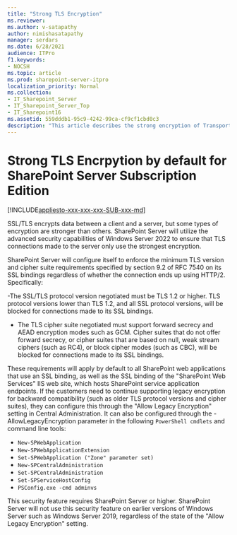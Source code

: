 ```yaml
---
title: "Strong TLS Encryption"
ms.reviewer: 
ms.author: v-satapathy
author: nimishasatapathy
manager: serdars
ms.date: 6/28/2021
audience: ITPro
f1.keywords:
- NOCSH
ms.topic: article
ms.prod: sharepoint-server-itpro
localization_priority: Normal
ms.collection:
- IT_Sharepoint_Server
- IT_Sharepoint_Server_Top
- IT_Sharepoint16
ms.assetid: 559dddb1-95c9-4242-99ca-cf9cf1cbd0c3
description: "This article describes the strong encryption of Transport Layer Security (TLS)."
---
```


# Strong TLS Encrpytion by default for SharePoint Server Subscription Edition

[!INCLUDE[appliesto-xxx-xxx-xxx-SUB-xxx-md](../includes/appliesto-xxx-xxx-xxx-SUB-xxx-md.md)]

​SSL/TLS encrypts data between a client and a server, but some types of encryption are stronger than others. SharePoint Server will utilize the advanced security capabilities of Windows Server 2022 to ensure that TLS connections made to the server only use the strongest encryption.

SharePoint Server will configure itself to enforce the minimum TLS version and cipher suite requirements specified by section 9.2 of RFC 7540 on its SSL bindings regardless of whether the connection ends up using HTTP/2. Specifically:

-The SSL/TLS protocol version negotiated must be TLS 1.2 or higher. TLS protocol versions lower than TLS 1.2, and all SSL protocol versions, will be blocked for connections made to its SSL bindings.
- The TLS cipher suite negotiated must support forward secrecy and AEAD encryption modes such as GCM. Cipher suites that do not offer forward secrecy, or cipher suites that are based on null, weak stream ciphers (such as RC4), or block cipher modes (such as CBC), will be blocked for connections made to its SSL bindings.

These requirements will apply by default to all SharePoint web applications that use an SSL binding, as well as the SSL binding of the "SharePoint Web Services" IIS web site, which hosts SharePoint service application endpoints. If the customers need to continue supporting legacy encryption for backward compatibility (such as older TLS protocol versions and cipher suites), they can configure this through the "Allow Legacy Encryption" setting in Central Administration. It can also be configured through the -AllowLegacyEncryption parameter in the following `PowerShell cmdlets` and command line tools:
- `New-SPWebApplication`
- `New-SPWebApplicationExtension`
- `Set-SPWebApplication ("Zone" parameter set)`
- `New-SPCentralAdministration`
- `Set-SPCentralAdministration`
- `Set-SPServiceHostConfig`
- `PSConfig.exe -cmd adminvs`

This security feature requires SharePoint Server or higher. SharePoint Server will not use this security feature on earlier versions of Windows Server such as Windows Server 2019, regardless of the state of the "Allow Legacy Encryption" setting.